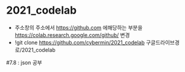 # 2021_codelab
+ 주소창의 주소에서 https://github.com 에해당하는 부분을 https://colab.research.google.com/github/ 변경
+ !git clone https://github.com/cybermin/2021_codelab 구글드라이브경로/2021_codelab

#7.8 : json 공부

